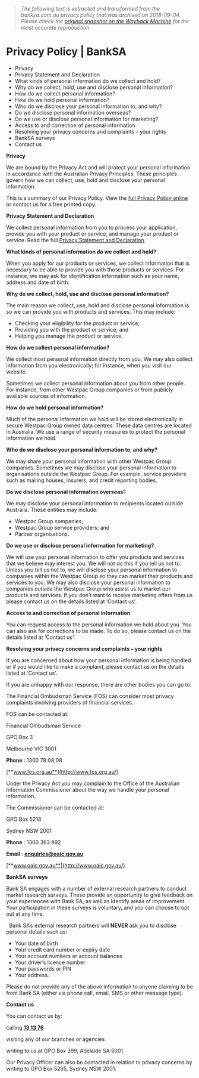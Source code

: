 > *The following text is extracted and transformed from the banksa.com.au privacy policy that was archived on 2018-09-04. Please check the [original snapshot on the Wayback Machine](https://web.archive.org/web/20180904005355id_/https%3A//www.banksa.com.au/online-services/security-centre/we-protect-you/privacy-policy) for the most accurate reproduction.*

# Privacy Policy | BankSA

  * Privacy
  * Privacy Statement and Declaration
  * What kinds of personal information do we collect and hold?
  * Why do we collect, hold, use and disclose personal information?
  * How do we collect personal information?
  * How do we hold personal information?
  * Who do we disclose your personal information to, and why?
  * Do we disclose personal information overseas?
  * Do we use or disclose personal information for marketing?
  * Access to and correction of personal information
  * Resolving your privacy concerns and complaints – your rights
  * BankSA surveys
  * Contact us



**Privacy**

We are bound by the Privacy Act and will protect your personal information in accordance with the Australian Privacy Principles. These principles govern how we can collect, use, hold and disclose your personal information.

This is a summary of our Privacy Policy. View the [full Privacy Policy online](https://web.archive.org/online-services/security-centre/we-protect-you/privacy-policy-html) or contact us for a free printed copy.

**Privacy Statement and Declaration**

We collect personal information from you to process your application, provide you with your product or service, and manage your product or service. Read the full [Privacy Statement and Declaration](https://webapps.banksa.com.au/apply-now/privacy.asp?view=oaf).

**What kinds of personal information do we collect and hold?**

When you apply for our products or services, we collect information that is necessary to be able to provide you with those products or services. For instance, we may ask for identification information such as your name, address and date of birth.

**Why do we collect, hold, use and disclose personal information?**

The main reason we collect, use, hold and disclose personal information is so we can provide you with products and services. This may include:

  * Checking your eligibility for the product or service;
  * Providing you with the product or service; and
  * Helping you manage the product or service.



**How do we collect personal information?**

We collect most personal information directly from you. We may also collect information from you electronically; for instance, when you visit our website.

Sometimes we collect personal information about you from other people. For instance, from other Westpac Group companies or from publicly available sources of information.

**How do we hold personal information?**

Much of the personal information we hold will be stored electronically in secure Westpac Group owned data centres. These data centres are located in Australia. We use a range of security measures to protect the personal information we hold.

**Who do we disclose your personal information to, and why?**

We may share your personal information with other Westpac Group companies. Sometimes we may disclose your personal information to organisations outside the Westpac Group. For example, service providers such as mailing houses, insurers, and credit reporting bodies.

**Do we disclose personal information overseas**?

We may disclose your personal information to recipients located outside Australia. These entities may include:

  * Westpac Group companies;
  * Westpac Group service providers; and
  * Partner organisations.



**Do we use or disclose personal information for marketing?**

We will use your personal information to offer you products and services that we believe may interest you. We will not do this if you tell us not to. Unless you tell us not to, we will disclose your personal information to companies within the Westpac Group so they can market their products and services to you. We may also disclose your personal information to companies outside the Westpac Group who assist us to market our products and services. If you don’t want to receive marketing offers from us please contact us on the details listed at ‘Contact us’.

**Access to and correction of personal information**

You can request access to the personal information we hold about you. You can also ask for corrections to be made. To do so, please contact us on the details listed at ‘Contact us’.

**Resolving your privacy concerns and complaints – your rights**

If you are concerned about how your personal information is being handled or if you would like to make a complaint, please contact us on the details listed at ‘Contact us’.

If you are unhappy with our response, there are other bodies you can go to.

The Financial Ombudsman Service (FOS) can consider most privacy complaints involving providers of financial services.

FOS can be contacted at:

Financial Ombudsman Service

GPO Box 3

Melbourne VIC 3001

**Phone** : 1300 78 08 08

[**www.fos.org.au**](http://www.fos.org.au/)

Under the Privacy Act you may complain to the Office of the Australian Information Commissioner about the way we handle your personal information.

The Commissioner can be contacted at:

GPO Box 5218

Sydney NSW 2001

**Phone** : 1300 363 992

**Email** : [**enquiries@oaic.gov.au**](mailto:enquiries@oaic.gov.au)

[**www.oaic.gov.au**](http://www.oaic.gov.au/)

**BankSA surveys**  


Bank SA engages with a number of external research partners to conduct market research surveys. These provide an opportunity to give feedback on your experiences with Bank SA, as well as identify areas of improvement.  Your participation in these surveys is voluntary, and you can choose to opt out at any time.

  Bank SA’s external research partners will **NEVER** ask you to disclose personal details such as:

  * Your date of birth
  * Your credit card number or expiry date
  * Your account numbers or account balances
  * Your driver’s licence number
  * Your passwords or PIN
  * Your address.



Please do not provide any of the above information to anyone claiming to be from Bank SA (either via phone call, email, SMS or other message type).

**Contact us**

You can contact us by:

calling [**13 13 76**](tel:131376)

visiting any of our branches or agencies

writing to us at GPO Box 399, Adelaide SA 5001.

Our Privacy Officer can also be contacted in relation to privacy concerns by writing to GPO Box 5265, Sydney NSW 2001.

